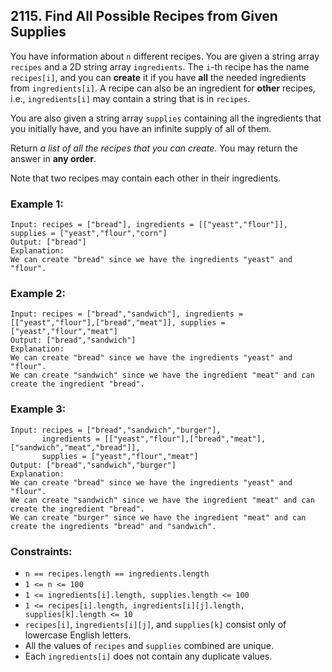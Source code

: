 ## 2115. Find All Possible Recipes from Given Supplies

You have information about ```n``` different recipes. You are given a string array ```recipes``` and a 2D string array ```ingredients```. The ```i```-th recipe has the name ```recipes[i]```, and you can **create** it if you have **all** the needed ingredients from ```ingredients[i]```. A recipe can also be an ingredient for **other** recipes, i.e., ```ingredients[i]``` may contain a string that is in ```recipes```.

You are also given a string array ```supplies``` containing all the ingredients that you initially have, and you have an infinite supply of all of them.

Return *a list of all the recipes that you can create*. You may return the answer in **any order**.

Note that two recipes may contain each other in their ingredients.

### Example 1:
```
Input: recipes = ["bread"], ingredients = [["yeast","flour"]], supplies = ["yeast","flour","corn"]
Output: ["bread"]
Explanation:
We can create "bread" since we have the ingredients "yeast" and "flour".
```
### Example 2:
```
Input: recipes = ["bread","sandwich"], ingredients = [["yeast","flour"],["bread","meat"]], supplies = ["yeast","flour","meat"]
Output: ["bread","sandwich"]
Explanation:
We can create "bread" since we have the ingredients "yeast" and "flour".
We can create "sandwich" since we have the ingredient "meat" and can create the ingredient "bread".
```
### Example 3:
```
Input: recipes = ["bread","sandwich","burger"],
       ingredients = [["yeast","flour"],["bread","meat"],["sandwich","meat","bread"]],
       supplies = ["yeast","flour","meat"]
Output: ["bread","sandwich","burger"]
Explanation:
We can create "bread" since we have the ingredients "yeast" and "flour".
We can create "sandwich" since we have the ingredient "meat" and can create the ingredient "bread".
We can create "burger" since we have the ingredient "meat" and can create the ingredients "bread" and "sandwich".
```

### Constraints:

* ```n == recipes.length == ingredients.length```
* ```1 <= n <= 100```
* ```1 <= ingredients[i].length, supplies.length <= 100```
* ```1 <= recipes[i].length, ingredients[i][j].length, supplies[k].length <= 10```
* ```recipes[i]```, ```ingredients[i][j]```, and ```supplies[k]``` consist only of lowercase English letters.
* All the values of ```recipes``` and ```supplies``` combined are unique.
* Each ```ingredients[i]``` does not contain any duplicate values.